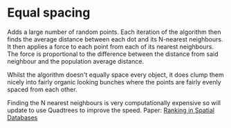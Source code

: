 # Equal spacing

Adds a large number of random points. Each iteration of the algorithm then finds the average distance between each dot and its N-nearest neighbours. It then applies a force to each point from each of its nearest neighbours. The force is proportional to the difference between the distance from said neighbour and the population average distance.

Whilst the algorithm doesn't equally space every object, it does clump them nicely into fairly organic looking bunches where the points are fairly evenly spaced from each other.  

Finding the N nearest neighbours is very computationally expensive so will update to use Quadtrees to improve the speed. Paper: [Ranking in Spatial Databases](https://dl.acm.org/citation.cfm?id=718930)
